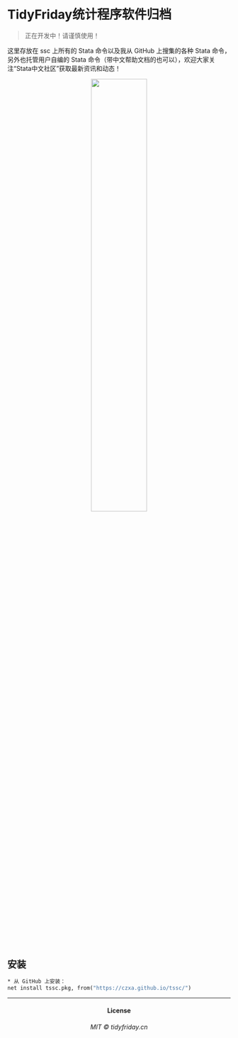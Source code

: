 # TidyFriday统计程序软件归档

> 正在开发中！请谨慎使用！

这里存放在 ssc 上所有的 Stata 命令以及我从 GitHub 上搜集的各种 Stata 命令，另外也托管用户自编的 Stata 命令（带中文帮助文档的也可以），欢迎大家关注“Stata中文社区”获取最新资讯和动态！

<div align="center">
	<img src="https://czxa.github.io/tssc/assets/qrcode_for_gh_97f81c8af6d6_258.jpg" width="50%"/>
</div>

## 安装

```stata
* 从 GitHub 上安装：
net install tssc.pkg, from("https://czxa.github.io/tssc/")
```

------------

<h4 align="center">License</h4>
<h6 align="center">MIT © tidyfriday.cn</h6>
